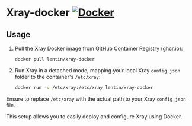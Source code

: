 # Xray-docker [![Docker](https://github.com/codexss/Xray-docker/actions/workflows/docker-publish.yml/badge.svg)](https://github.com/codexss/Xray-docker/actions/workflows/docker-publish.yml)
## Usage

1. Pull the Xray Docker image from GitHub Container Registry (ghcr.io):

    ```bash
    docker pull lentin/xray-docker
    ```

2. Run Xray in a detached mode, mapping your local Xray `config.json` folder to the container's `/etc/xray`:

    ```bash
    docker run -v /etc/xray:/etc/xray lentin/xray-docker
    ```
   
Ensure to replace `/etc/xray` with the actual path to your Xray `config.json` file.

This setup allows you to easily deploy and configure Xray using Docker.
